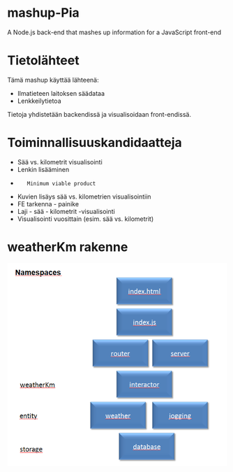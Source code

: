 # mashup-Pia
A Node.js back-end that mashes up information for a JavaScript front-end

# Tietolähteet #

Tämä mashup käyttää lähteenä:
* Ilmatieteen laitoksen säädataa
* Lenkkeilytietoa

Tietoja yhdistetään backendissä ja visualisoidaan front-endissä.



# Toiminnallisuuskandidaatteja #

* Sää vs. kilometrit visualisointi
* Lenkin lisääminen
*        Minimum viable product
* Kuvien lisäys sää vs. kilometrien visualisointiin
* FE tarkenna - painike
* Laji - sää - kilometrit -visualisointi
* Visualisointi vuosittain (esim. sää vs. kilometrit)

# weatherKm rakenne #

![Infovis structure](infovis-structure.png)


